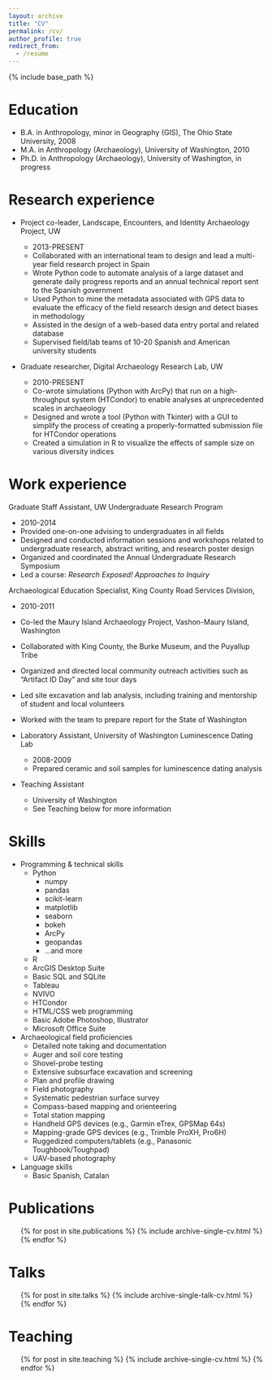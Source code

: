 ```yaml
---
layout: archive
title: "CV"
permalink: /cv/
author_profile: true
redirect_from:
  - /resume
---
```


{% include base_path %}

Education
======
* B.A. in Anthropology, minor in Geography (GIS), The Ohio State University, 2008
* M.A. in Anthropology (Archaeology), University of Washington, 2010
* Ph.D. in Anthropology (Archaeology), University of Washington, in progress

Research experience
======
* Project co-leader, Landscape, Encounters, and Identity Archaeology Project, UW
  * 2013-PRESENT
  * Collaborated with an international team to design and lead a multi-year field research project in Spain
  * Wrote Python code to automate analysis of a large dataset and generate daily progress reports and an annual technical report sent to the Spanish government
  * Used Python to mine the metadata associated with GPS data to evaluate the efficacy of the field research design and detect biases in methodology
  * Assisted in the design of a web-based data entry portal and related database
  * Supervised field/lab teams of 10-20 Spanish and American university students

* Graduate researcher, Digital Archaeology Research Lab, UW
  * 2010-PRESENT
  * Co-wrote simulations (Python with ArcPy) that run on a high-throughput system (HTCondor) to enable analyses at unprecedented scales in archaeology
  * Designed and wrote a tool (Python with Tkinter) with a GUI to simplify the process of creating a properly-formatted submission file for HTCondor operations
  * Created a simulation in R to visualize the effects of sample size on various diversity indices

Work experience
======
Graduate Staff Assistant, UW Undergraduate Research Program
  * 2010-2014
  * Provided one-on-one advising to undergraduates in all fields
  * Designed and conducted information sessions and workshops related to undergraduate research, abstract writing, and research poster design
  * Organized and coordinated the Annual Undergraduate Research Symposium
  * Led a course: *Research Exposed! Approaches to Inquiry*

Archaeological Education Specialist, King County Road Services Division, 
  * 2010-2011
  * Co-led the Maury Island Archaeology Project, Vashon-Maury Island, Washington
  * Collaborated with King County, the Burke Museum, and the Puyallup Tribe
  * Organized and directed local community outreach activities such as “Artifact ID Day” and site tour days
  * Led site excavation and lab analysis, including training and mentorship of student and local volunteers
  * Worked with the team to prepare report for the State of Washington

* Laboratory Assistant, University of Washington Luminescence Dating Lab
  * 2008-2009
  * Prepared ceramic and soil samples for luminescence dating analysis

* Teaching Assistant
  * University of Washington
  * See Teaching below for more information
  
Skills
======
* Programming & technical skills
  * Python
    * numpy
    * pandas
    * scikit-learn
    * matplotlib
    * seaborn
    * bokeh
    * ArcPy
    * geopandas
    * ...and more
  * R
  * ArcGIS Desktop Suite
  * Basic SQL and SQLite
  * Tableau
  * NVIVO
  * HTCondor
  * HTML/CSS web programming
  * Basic Adobe Photoshop, Illustrator
  * Microsoft Office Suite
* Archaeological field proficiencies
  * Detailed note taking and documentation
  * Auger and soil core testing
  * Shovel-probe testing
  * Extensive subsurface excavation and screening
  * Plan and profile drawing
  * Field photography
  * Systematic pedestrian surface survey
  * Compass-based mapping and orienteering
  * Total station mapping
  * Handheld GPS devices (e.g., Garmin eTrex, GPSMap 64s)
  * Mapping-grade GPS devices (e.g., Trimble ProXH, Pro6H)
  * Ruggedized computers/tablets (e.g., Panasonic Toughbook/Toughpad)
  * UAV-based photography
* Language skills
  * Basic Spanish, Catalan

Publications
======
  <ul>{% for post in site.publications %}
    {% include archive-single-cv.html %}
  {% endfor %}</ul>
  
Talks
======
  <ul>{% for post in site.talks %}
    {% include archive-single-talk-cv.html %}
  {% endfor %}</ul>
  
Teaching
======
  <ul>{% for post in site.teaching %}
    {% include archive-single-cv.html %}
  {% endfor %}</ul>
  

